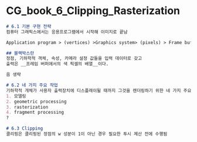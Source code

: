 # CG_book_6_Clipping_Rasterization



```markdown
# 6.1 기본 구현 전략
컴퓨터 그래픽스에서는 응용프로그램에서 시작해 이미지로 끝남

Application program > (vertices) >Graphics system> (pixels) > Frame buffer

## 블랙박스란 
정점, 기하학적 객체, 속성, 카메라 설정 값들을 입력 데이터로 갖고 
출력은 __프레임 버퍼에서의 색 픽셀의 배열__이다.

음 생략

# 6.2 네 가지 주요 작업
기하학적 개체가 사용자 출력장치에 디스플레이될 때까지 그것을 렌더링하기 위한 네 가지 주요 작업
1. 모델링
2. geometric processing
3. rasterization
4. fragment processing
?
```



```markdown
# 6.3 Clipping
클리핑은 클리핑된 정점의 w 성분이 1이 아닌 경우 필요한 투시 제산 전에 수행됨
```

